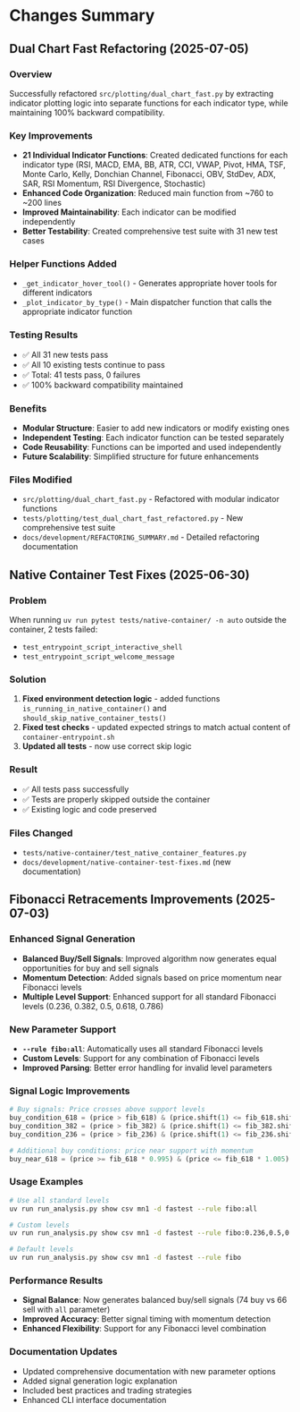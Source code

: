 # Changes Summary

## Dual Chart Fast Refactoring (2025-07-05)

### Overview
Successfully refactored `src/plotting/dual_chart_fast.py` by extracting indicator plotting logic into separate functions for each indicator type, while maintaining 100% backward compatibility.

### Key Improvements
- **21 Individual Indicator Functions**: Created dedicated functions for each indicator type (RSI, MACD, EMA, BB, ATR, CCI, VWAP, Pivot, HMA, TSF, Monte Carlo, Kelly, Donchian Channel, Fibonacci, OBV, StdDev, ADX, SAR, RSI Momentum, RSI Divergence, Stochastic)
- **Enhanced Code Organization**: Reduced main function from ~760 to ~200 lines
- **Improved Maintainability**: Each indicator can be modified independently
- **Better Testability**: Created comprehensive test suite with 31 new test cases

### Helper Functions Added
- `_get_indicator_hover_tool()` - Generates appropriate hover tools for different indicators
- `_plot_indicator_by_type()` - Main dispatcher function that calls the appropriate indicator function

### Testing Results
- ✅ All 31 new tests pass
- ✅ All 10 existing tests continue to pass
- ✅ Total: 41 tests pass, 0 failures
- ✅ 100% backward compatibility maintained

### Benefits
- **Modular Structure**: Easier to add new indicators or modify existing ones
- **Independent Testing**: Each indicator function can be tested separately
- **Code Reusability**: Functions can be imported and used independently
- **Future Scalability**: Simplified structure for future enhancements

### Files Modified
- `src/plotting/dual_chart_fast.py` - Refactored with modular indicator functions
- `tests/plotting/test_dual_chart_fast_refactored.py` - New comprehensive test suite
- `docs/development/REFACTORING_SUMMARY.md` - Detailed refactoring documentation

## Native Container Test Fixes (2025-06-30)

### Problem
When running `uv run pytest tests/native-container/ -n auto` outside the container, 2 tests failed:
- `test_entrypoint_script_interactive_shell`
- `test_entrypoint_script_welcome_message`

### Solution
1. **Fixed environment detection logic** - added functions `is_running_in_native_container()` and `should_skip_native_container_tests()`
2. **Fixed test checks** - updated expected strings to match actual content of `container-entrypoint.sh`
3. **Updated all tests** - now use correct skip logic

### Result
- ✅ All tests pass successfully
- ✅ Tests are properly skipped outside the container
- ✅ Existing logic and code preserved

### Files Changed
- `tests/native-container/test_native_container_features.py`
- `docs/development/native-container-test-fixes.md` (new documentation)

## Fibonacci Retracements Improvements (2025-07-03)

### Enhanced Signal Generation
- **Balanced Buy/Sell Signals**: Improved algorithm now generates equal opportunities for buy and sell signals
- **Momentum Detection**: Added signals based on price momentum near Fibonacci levels
- **Multiple Level Support**: Enhanced support for all standard Fibonacci levels (0.236, 0.382, 0.5, 0.618, 0.786)

### New Parameter Support
- **`--rule fibo:all`**: Automatically uses all standard Fibonacci levels
- **Custom Levels**: Support for any combination of Fibonacci levels
- **Improved Parsing**: Better error handling for invalid level parameters

### Signal Logic Improvements
```python
# Buy signals: Price crosses above support levels
buy_condition_618 = (price > fib_618) & (price.shift(1) <= fib_618.shift(1))
buy_condition_382 = (price > fib_382) & (price.shift(1) <= fib_382.shift(1))
buy_condition_236 = (price > fib_236) & (price.shift(1) <= fib_236.shift(1))

# Additional buy conditions: price near support with momentum
buy_near_618 = (price >= fib_618 * 0.995) & (price <= fib_618 * 1.005) & (price > price.shift(1))
```

### Usage Examples
```bash
# Use all standard levels
uv run run_analysis.py show csv mn1 -d fastest --rule fibo:all

# Custom levels
uv run run_analysis.py show csv mn1 -d fastest --rule fibo:0.236,0.5,0.786

# Default levels
uv run run_analysis.py show csv mn1 -d fastest --rule fibo
```

### Performance Results
- **Signal Balance**: Now generates balanced buy/sell signals (74 buy vs 66 sell with `all` parameter)
- **Improved Accuracy**: Better signal timing with momentum detection
- **Enhanced Flexibility**: Support for any Fibonacci level combination

### Documentation Updates
- Updated comprehensive documentation with new parameter options
- Added signal generation logic explanation
- Included best practices and trading strategies
- Enhanced CLI interface documentation 